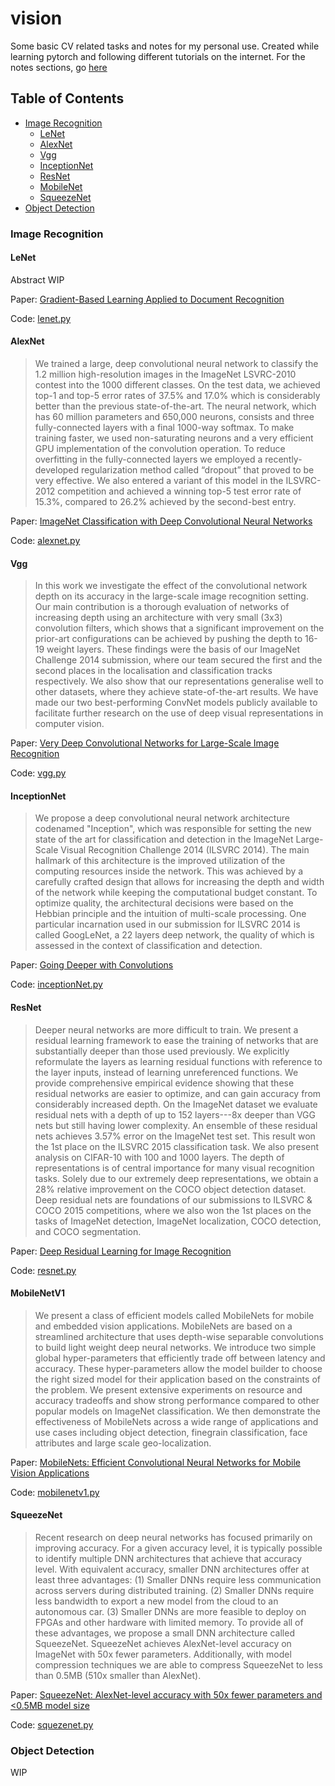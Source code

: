 # vision

 Some basic CV related tasks and notes for my personal use. Created while learning pytorch and following different tutorials on the internet. For the notes sections, go [here](notes)

## Table of Contents

- [Image Recognition](#image-recognition)
    - [LeNet](#LeNet)
    - [AlexNet](#AlexNet)
    - [Vgg](#Vgg)
    - [InceptionNet](#InceptionNet)
    - [ResNet](#ResNet)
    - [MobileNet](#MobileNet)
    - [SqueezeNet](#SqueezeNet)
- [Object Detection](#Object-detection)
    

### Image Recognition

#### LeNet

Abstract WIP

Paper: [Gradient-Based Learning Applied to Document Recognition](http://yann.lecun.com/exdb/publis/pdf/lecun-98.pdf)

Code: [lenet.py](vision/image_classification/lenet.py)

#### AlexNet

> We trained a large, deep convolutional neural network to classify the 1.2 million high-resolution images in the ImageNet LSVRC-2010 contest into the 1000 different classes. On the test data, we achieved top-1 and top-5 error rates of 37.5% and 17.0% which is considerably better than the previous state-of-the-art. The neural network, which has 60 million parameters and 650,000 neurons, consists and three fully-connected layers with a final 1000-way softmax. To make training faster, we used non-saturating neurons and a very efficient GPU implementation of the convolution operation. To reduce overfitting in the fully-connected layers we employed a recently-developed regularization method called “dropout” that proved to be very effective. We also entered a variant of this model in the ILSVRC-2012 competition and achieved a winning top-5 test error rate of 15.3%, compared to 26.2% achieved by the second-best entry.

Paper: [ImageNet Classification with Deep Convolutional Neural Networks](https://papers.nips.cc/paper/2012/file/399862d3b9d6b76c8436e924a68c45b-Paper.pdf)

Code: [alexnet.py](vision/image_classification/alexnet.py)

#### Vgg

> In this work we investigate the effect of the convolutional network depth on its accuracy in the large-scale image recognition setting. Our main contribution is a thorough evaluation of networks of increasing depth using an architecture with very small (3x3) convolution filters, which shows that a significant improvement on the prior-art configurations can be achieved by pushing the depth to 16-19 weight layers. These findings were the basis of our ImageNet Challenge 2014 submission, where our team secured the first and the second places in the localisation and classification tracks respectively. We also show that our representations generalise well to other datasets, where they achieve state-of-the-art results. We have made our two best-performing ConvNet models publicly available to facilitate further research on the use of deep visual representations in computer vision.

Paper: [Very Deep Convolutional Networks for Large-Scale Image Recognition](https://arxiv.org/abs/1409.1556)

Code: [vgg.py](vision/image_classification/vgg.py)


#### InceptionNet

> We propose a deep convolutional neural network architecture codenamed "Inception", which was responsible for setting the new state of the art for classification and detection in the ImageNet Large-Scale Visual Recognition Challenge 2014 (ILSVRC 2014). The main hallmark of this architecture is the improved utilization of the computing resources inside the network. This was achieved by a carefully crafted design that allows for increasing the depth and width of the network while keeping the computational budget constant. To optimize quality, the architectural decisions were based on the Hebbian principle and the intuition of multi-scale processing. One particular incarnation used in our submission for ILSVRC 2014 is called GoogLeNet, a 22 layers deep network, the quality of which is assessed in the context of classification and detection.

Paper: [Going Deeper with Convolutions](https://arxiv.org/abs/1409.4842)

Code: [inceptionNet.py](vision/image_classification/inceptionNet.py)

#### ResNet

> Deeper neural networks are more difficult to train. We present a residual learning framework to ease the training of networks that are substantially deeper than those used previously. We explicitly reformulate the layers as learning residual functions with reference to the layer inputs, instead of learning unreferenced functions. We provide comprehensive empirical evidence showing that these residual networks are easier to optimize, and can gain accuracy from considerably increased depth. On the ImageNet dataset we evaluate residual nets with a depth of up to 152 layers---8x deeper than VGG nets but still having lower complexity. An ensemble of these residual nets achieves 3.57% error on the ImageNet test set. This result won the 1st place on the ILSVRC 2015 classification task. We also present analysis on CIFAR-10 with 100 and 1000 layers. The depth of representations is of central importance for many visual recognition tasks. Solely due to our extremely deep representations, we obtain a 28% relative improvement on the COCO object detection dataset. Deep residual nets are foundations of our submissions to ILSVRC & COCO 2015 competitions, where we also won the 1st places on the tasks of ImageNet detection, ImageNet localization, COCO detection, and COCO segmentation.

Paper: [Deep Residual Learning for Image Recognition](https://arxiv.org/abs/1512.03385)

Code: [resnet.py](vision/image_classification/resnet.py)

#### MobileNetV1

> We present a class of efficient models called MobileNets for mobile and embedded vision applications. MobileNets are based on a streamlined architecture that uses depth-wise separable convolutions to build light weight deep neural networks. We introduce two simple global hyper-parameters that efficiently trade off between latency and accuracy. These hyper-parameters allow the model builder to choose the right sized model for their application based on the constraints of the problem. We present extensive experiments on resource and accuracy tradeoffs and show strong performance compared to other popular models on ImageNet classification. We then demonstrate the effectiveness of MobileNets across a wide range of applications and use cases including object detection, finegrain classification, face attributes and large scale geo-localization.

Paper: [MobileNets: Efficient Convolutional Neural Networks for Mobile Vision Applications](https://arxiv.org/abs/1704.04861)

Code: [mobilenetv1.py](vision/image_classification/mobilenetv1.py)

#### SqueezeNet

> Recent research on deep neural networks has focused primarily on improving accuracy. For a given accuracy level, it is typically possible to identify multiple DNN architectures that achieve that accuracy level. With equivalent accuracy, smaller DNN architectures offer at least three advantages: (1) Smaller DNNs require less communication across servers during distributed training. (2) Smaller DNNs require less bandwidth to export a new model from the cloud to an autonomous car. (3) Smaller DNNs are more feasible to deploy on FPGAs and other hardware with limited memory. To provide all of these advantages, we propose a small DNN architecture called SqueezeNet. SqueezeNet achieves AlexNet-level accuracy on ImageNet with 50x fewer parameters. Additionally, with model compression techniques we are able to compress SqueezeNet to less than 0.5MB (510x smaller than AlexNet).

Paper: [SqueezeNet: AlexNet-level accuracy with 50x fewer parameters and <0.5MB model size](https://arxiv.org/abs/1602.07360)

Code: [squezenet.py](vision/image_classification/squezenet.py)


### Object Detection

WIP